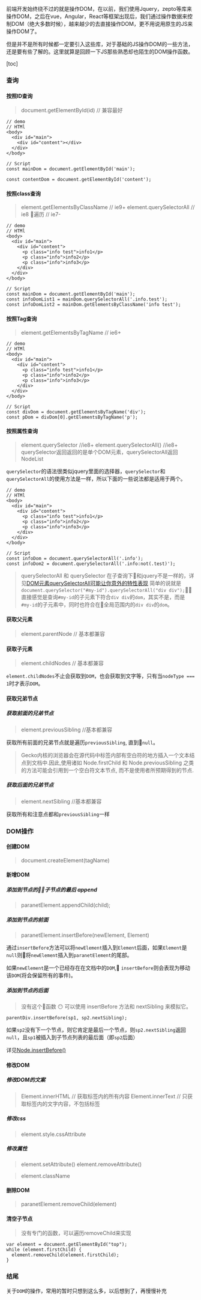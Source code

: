 前端开发始终绕不过的就是操作DOM，在以前，我们使用Jquery，zepto等库来操作DOM，之后在vue，Angular，React等框架出现后，我们通过操作数据来控制DOM（绝大多数时候），越来越少的去直接操作DOM，更不用说用原生的JS来操作DOM了。

但是并不是所有时候都一定要引入这些库，对于基础的JS操作DOM的一些方法，还是要有些了解的。这里就算是回顾一下JS那些熟悉却也陌生的DOM操作函数。

[toc]

### 查询
#### 按照ID查询

> document.getElementById(id) // 兼容最好

```
// demo
// HTMl
<body>
  <div id="main">
    <div id="content"></div>
  </div>
</body>

// Script
const mainDom = document.getElementById('main');

const contentDom = document.getElementById('content');
```

#### 按照class查询

> element.getElementsByClassName // ie9+
> element.querySelectorAll // ie8
> 遍历 // ie7-

```
// demo
// HTMl
<body>
  <div id="main">
    <div id="content">
      <p class="info test">info1</p>
      <p class="info">info2</p>
      <p class="info">info3</p>
    </div>
  </div>
</body>

// Script
const mainDom = document.getElementById('main');
const infoDomList1 = mainDom.querySelectorAll('.info.test');
const infoDomList2 = mainDom.getElementsByClassName('info test');
```

#### 按照Tag查询
> element.getElementsByTagName // ie6+
```
// demo
// HTMl
<body>
  <div id="main">
    <div id="content">
      <p class="info test">info1</p>
      <p class="info">info2</p>
      <p class="info">info3</p>
    </div>
  </div>
</body>

// Script
const divDom = document.getElementsByTagName('div');
const pDom = divDom[0].getElementsByTagName('p');
```

#### 按照属性查询
> element.querySelector //ie8+
> element.querySelectorAll() //ie8+
> querySelector返回返回的是单个DOM元素，querySelectorAll返回NodeList

`querySelector`的语法很类似jquery里面的选择器，`querySelector`和`querySelectorAll`的使用方法是一样，所以下面的一些说法都是适用于两个。
```
// demo
// HTMl
<body>
  <div id="main">
    <div id="content">
      <p class="info test">info1</p>
      <p class="info">info2</p>
      <p class="info">info3</p>
    </div>
  </div>
</body>

// Script
const infoDom = document.querySelectorAll('.info');
const infoDom2 = document.querySelectorAll('.info:not(.test)');
```
> querySelectorAll 和 querySelector 在子查询下和jquery不是一样的，详见[DOM元素querySelectorAll可能让你意外的特性表现](http://www.zhangxinxu.com/wordpress/2015/11/know-dom-queryselectorall/)
> 简单的说就是`document.querySelector("#my-id").querySelectorAll("div div");`，直接感觉是查询`#my-id`的子元素下符合`div div`的`dom`，其实不是，而是`#my-id`的子元素中，同时也符合在全局范围内的`div div`的`dom`。

#### 获取父元素
> element.parentNode // 基本都兼容

#### 获取子元素
> element.childNodes // 基本都兼容

`element.childNodes`不止会获取到`DOM`，也会获取到文字等，只有当`nodeType === 1`时才表示`DOM`。


#### 获取兄弟节点
##### 获取前面的兄弟节点
> element.previousSibling //基本都兼容

获取所有前面的兄弟节点就是遍历`previousSibling`, 直到`null`。

> Gecko内核的浏览器会在源代码中标签内部有空白符的地方插入一个文本结点到文档中.因此,使用诸如 Node.firstChild 和 Node.previousSibling 之类的方法可能会引用到一个空白符文本节点, 而不是使用者所预期得到的节点.

##### 获取后面的兄弟节点
> element.nextSibling //基本都兼容

获取所有和注意点都和`previousSibling`一样

### DOM操作
#### 创建DOM
> document.createElement(tagName)

#### 新增DOM
##### 添加到节点的子节点的最后 append
> paranetElement.appendChild(child);

##### 添加到节点的前面
> paranetElement.insertBefore(newElement, Element)

通过`insertBefore`方法可以将`newElement`插入到`Element`后面，如果`Element`是`null`则将`newElement`插入到`paranetElement`的尾部。

如果`newElement`是一个已经存在在文档中的`DOM`, `insertBefore`则会表现为移动该`DOM`(将会保留所有的事件)。

##### 添加到节点的后面
> 没有这个函数 😶
> 可以使用 insertBefore 方法和 nextSibling 来模拟它。

```
parentDiv.insertBefore(sp1, sp2.nextSibling);
```
如果`sp2`没有下一个节点，则它肯定是最后一个节点，则`sp2.nextSibling`返回`null`，且`sp1`被插入到子节点列表的最后面（即`sp2`后面）

详见[Node.insertBefore()](https://developer.mozilla.org/zh-CN/docs/Web/API/Node/insertBefore)

#### 修改DOM
##### 修改DOM的文案
> Element.innerHTML // 获取标签内的所有内容
> Element.innerText // 只获取标签内的文字内容，不包括标签

##### 修改css
> element.style.cssAttribute

##### 修改属性
> element.setAttribute()
> element.removeAttribute()

> element.className

#### 删除DOM
> paranetElement.removeChild(element)

#### 清空子节点
> 没有专门的函数，可以遍历removeChild来实现

```
var element = document.getElementById("top");
while (element.firstChild) {
  element.removeChild(element.firstChild);
}
```
### 结尾
关于`DOM`的操作，常用的暂时只想到这么多，以后想到了，再慢慢补充
